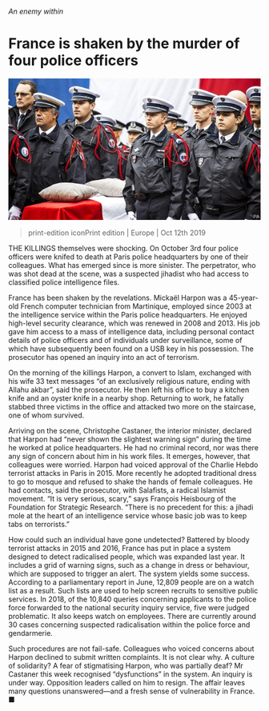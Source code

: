 ###### An enemy within

# France is shaken by the murder of four police officers 

![image](images/20191012_EUP001_0.jpg) 

> print-edition iconPrint edition | Europe | Oct 12th 2019 

THE KILLINGS themselves were shocking. On October 3rd four police officers were knifed to death at Paris police headquarters by one of their colleagues. What has emerged since is more sinister. The perpetrator, who was shot dead at the scene, was a suspected jihadist who had access to classified police intelligence files. 

France has been shaken by the revelations. Mickaël Harpon was a 45-year-old French computer technician from Martinique, employed since 2003 at the intelligence service within the Paris police headquarters. He enjoyed high-level security clearance, which was renewed in 2008 and 2013. His job gave him access to a mass of intelligence data, including personal contact details of police officers and of individuals under surveillance, some of which have subsequently been found on a USB key in his possession. The prosecutor has opened an inquiry into an act of terrorism. 

On the morning of the killings Harpon, a convert to Islam, exchanged with his wife 33 text messages “of an exclusively religious nature, ending with Allahu akbar”, said the prosecutor. He then left his office to buy a kitchen knife and an oyster knife in a nearby shop. Returning to work, he fatally stabbed three victims in the office and attacked two more on the staircase, one of whom survived. 

Arriving on the scene, Christophe Castaner, the interior minister, declared that Harpon had “never shown the slightest warning sign” during the time he worked at police headquarters. He had no criminal record, nor was there any sign of concern about him in his work files. It emerges, however, that colleagues were worried. Harpon had voiced approval of the Charlie Hebdo terrorist attacks in Paris in 2015. More recently he adopted traditional dress to go to mosque and refused to shake the hands of female colleagues. He had contacts, said the prosecutor, with Salafists, a radical Islamist movement. “It is very serious, scary,” says François Heisbourg of the Foundation for Strategic Research. “There is no precedent for this: a jihadi mole at the heart of an intelligence service whose basic job was to keep tabs on terrorists.” 

How could such an individual have gone undetected? Battered by bloody terrorist attacks in 2015 and 2016, France has put in place a system designed to detect radicalised people, which was expanded last year. It includes a grid of warning signs, such as a change in dress or behaviour, which are supposed to trigger an alert. The system yields some success. According to a parliamentary report in June, 12,809 people are on a watch list as a result. Such lists are used to help screen recruits to sensitive public services. In 2018, of the 10,840 queries concerning applicants to the police force forwarded to the national security inquiry service, five were judged problematic. It also keeps watch on employees. There are currently around 30 cases concerning suspected radicalisation within the police force and gendarmerie. 

Such procedures are not fail-safe. Colleagues who voiced concerns about Harpon declined to submit written complaints. It is not clear why. A culture of solidarity? A fear of stigmatising Harpon, who was partially deaf? Mr Castaner this week recognised “dysfunctions” in the system. An inquiry is under way. Opposition leaders called on him to resign. The affair leaves many questions unanswered—and a fresh sense of vulnerability in France. ■ 

